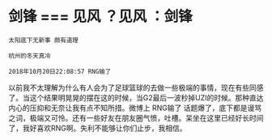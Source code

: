 # 剑锋 === 见风 ？见风 ：剑锋
```
太阳底下无新事 颇有道理

杭州的冬天真冷
```
```
2018年10月20日22:08:57 RNG输了
```
   以前我不太理解为什么有人会为了足球篮球的去做一些极端的事情，现在有些同感了。当这个结果明晃晃的摆在这的时候，当G2最后一波秒掉UZI的时候。那种直达内心的压抑和无奈让我有点不知所措。微博上 RNG输了 话题爆了，底下都是谩骂之词，极端又可怜。还有一些好友在朋友圈气愤，吐槽。呆坐在这里已经好长时间了，我好喜欢RNG啊。失利不能够让你们止步，我相信。
